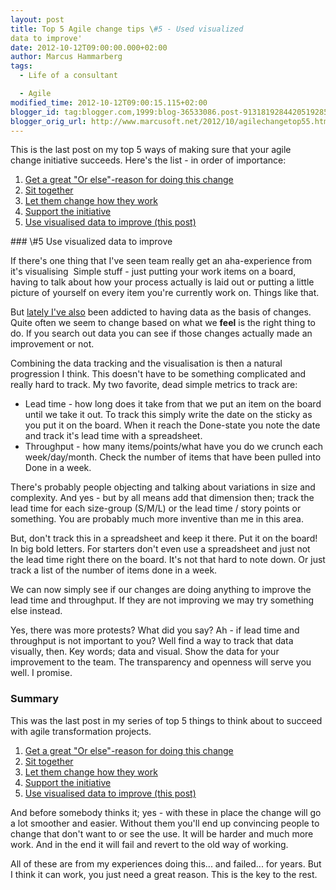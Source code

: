 ```yaml
---
layout: post
title: Top 5 Agile change tips \#5 - Used visualized
data to improve'
date: 2012-10-12T09:00:00.000+02:00
author: Marcus Hammarberg
tags:
  - Life of a consultant

  - Agile
modified_time: 2012-10-12T09:00:15.115+02:00
blogger_id: tag:blogger.com,1999:blog-36533086.post-9131819284420519285
blogger_orig_url: http://www.marcusoft.net/2012/10/agilechangetop55.html
---
```



<div class="p1">

This is the last post on my top 5 ways of making sure that your agile
change initiative succeeds. Here's the list - in order of importance:

1.  <a href="http://www.marcusoft.net/2012/10/agilechangetop51.html"
    target="_blank">Get a great "Or else"-reason for doing this change</a>
2.  <a href="http://www.marcusoft.net/2012/10/agilechangetop52.html"
    target="_blank">Sit together</a>
3.  <a href="http://www.marcusoft.net/2012/10/agilechangetop53.html"
    target="_blank">Let them change how they work</a>
4.  <a href="http://www.marcusoft.net/2012/10/agilechangetop54.html"
    target="_blank">Support the initiative</a>
5.  <a href="http://www.marcusoft.net/2012/10/agilechangetop55.html"
    target="_blank">Use visualised data to improve (this post)</a>

</div>
### \#5 Use visualized data to improve

<div>

If there's one thing that I've seen team really get an aha-experience
from it's visualising  Simple stuff - just putting your work items on a
board, having to talk about how your process actually is laid out or
putting a little picture of yourself on every item you're currently work
on. Things like that. 

</div>

<div>
</div>

<div>

But <a
href="http://www.marcusoft.net/2012/09/simple-where-do-we-spend-our-time.html"
target="_blank">lately I've also</a> been addicted to having data as the
basis of changes. Quite often we seem to change based on what we
**feel** is the right thing to do. If you search out data you can see if
those changes actually made an improvement or not. 

</div>

<div>
</div>

<div>

Combining the data tracking and the visualisation is then a natural
progression I think. This doesn't have to be something complicated and
really hard to track. My two favorite, dead simple metrics to track are:

</div>

<div>

-   Lead time - how long does it take from that we put an item on the
    board until we take it out. To track this simply write the date on
    the sticky as you put it on the board. When it reach the Done-state
    you note the date and track it's lead time with a spreadsheet.  
-   Throughput - how many items/points/what have you do we crunch each
    week/day/month. Check the number of items that have been pulled into
    Done in a week.

There's probably people objecting and talking about variations in size
and complexity. And yes - but by all means add that dimension then;
track the lead time for each size-group (S/M/L) or the lead time / story
points or something. You are probably much more inventive than me in
this area.

</div>

<div>
</div>

<div>

But, don't track this in a spreadsheet and keep it there. Put it on the
board! In big bold letters. For starters don't even use a spreadsheet
and just not the lead time right there on the board. It's not that hard
to note down. Or just track a list of the number of items done in a
week. 

</div>

<div>
</div>

<div>

We can now simply see if our changes are doing anything to improve the
lead time and throughput. If they are not improving we may try something
else instead. 

</div>

<div>
</div>

<div>

Yes, there was more protests? What did you say? Ah - if lead time and
throughput is not important to you? Well find a way to track that data
visually, then. Key words; data and visual. Show the data for your
improvement to the team. The transparency and openness will serve you
well. I promise. 

</div>

### Summary

<div>
<div class="p1">

This was the last post in my series of top 5 things to think about to
succeed with agile transformation projects.

</div>

1.  <a href="http://www.marcusoft.net/2012/10/agilechangetop51.html"
    target="_blank">Get a great "Or else"-reason for doing this change</a>
2.  <a href="http://www.marcusoft.net/2012/10/agilechangetop52.html"
    target="_blank">Sit together</a>
3.  <a href="http://www.marcusoft.net/2012/10/agilechangetop53.html"
    target="_blank">Let them change how they work</a>
4.  <a href="http://www.marcusoft.net/2012/10/agilechangetop54.html"
    target="_blank">Support the initiative</a>
5.  <a href="http://www.marcusoft.net/2012/10/agilechangetop55.html"
    target="_blank">Use visualised data to improve (this post)</a>




And before somebody thinks it; yes - with these in place the change will
go a lot smoother and easier. Without them you'll end up convincing
people to change that don't want to or see the use. It will be harder
and much more work. And in the end it will fail and revert to the old
way of working. 

</div>

<div>
</div>

<div>

All of these are from my experiences doing this... and failed... for
years. But I think it can work, you just need a great reason. This is
the key to the rest.    

</div>

<div>
</div>


